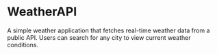 # WeatherAPI
A simple weather application that fetches real-time weather data from a public API. Users can search for any city to view current weather conditions.
